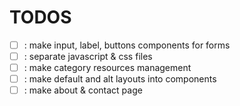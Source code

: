 # TODOS

- [ ] : make input, label, buttons components for forms
- [ ] : separate javascript & css files
- [ ] : make category resources management
- [ ] : make default and alt layouts into components
- [ ] : make about & contact page
